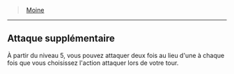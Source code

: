 ﻿---
!ClassFeatureItem
Id: monk_hd.md#attaque-supplémentaire
ParentLink: monk_hd.md#moine
Name: Attaque supplémentaire
ParentName: Moine
NameLevel: 2
Attributes:
  Name: Attaque supplémentaire
  Markdown: >+
    ## <!--Name-->Attaque supplémentaire<!--/Name-->


    À partir du niveau 5, vous pouvez attaquer deux fois au lieu d'une à chaque fois que vous choisissez l'action attaquer lors de votre tour.

  Description: >+
    À partir du niveau 5, vous pouvez attaquer deux fois au lieu d'une à chaque fois que vous choisissez l'action attaquer lors de votre tour.

AttributesDictionary: >+
  Name: Attaque supplémentaire

  Markdown: >+

    ## <!--Name-->Attaque supplémentaire<!--/Name-->





    À partir du niveau 5, vous pouvez attaquer deux fois au lieu d'une à chaque fois que vous choisissez l'action attaquer lors de votre tour.



  Description: >+

    À partir du niveau 5, vous pouvez attaquer deux fois au lieu d'une à chaque fois que vous choisissez l'action attaquer lors de votre tour.



Description: >+
  À partir du niveau 5, vous pouvez attaquer deux fois au lieu d'une à chaque fois que vous choisissez l'action attaquer lors de votre tour.

---
> [Moine](hd_monk.md)

---

## Attaque supplémentaire

À partir du niveau 5, vous pouvez attaquer deux fois au lieu d'une à chaque fois que vous choisissez l'action attaquer lors de votre tour.

